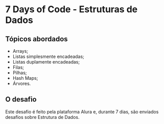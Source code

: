 # 7 Days of Code - Estruturas de Dados

## Tópicos abordados
- Arrays;
- Listas simplesmente encadeadas;
- Listas duplamente encadeadas;
- Filas;
- Pilhas;
- Hash Maps;
- Árvores.

## O desafio
Este desafio é feito pela plataforma Alura e, durante 7 dias, são enviados desafios sobre Estrutura de Dados.
